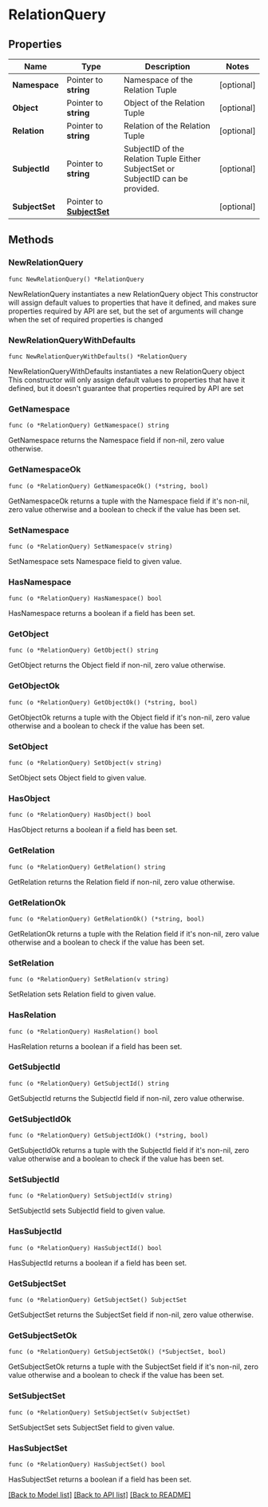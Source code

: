 # RelationQuery

## Properties

Name | Type | Description | Notes
------------ | ------------- | ------------- | -------------
**Namespace** | Pointer to **string** | Namespace of the Relation Tuple | [optional] 
**Object** | Pointer to **string** | Object of the Relation Tuple | [optional] 
**Relation** | Pointer to **string** | Relation of the Relation Tuple | [optional] 
**SubjectId** | Pointer to **string** | SubjectID of the Relation Tuple  Either SubjectSet or SubjectID can be provided. | [optional] 
**SubjectSet** | Pointer to [**SubjectSet**](SubjectSet.md) |  | [optional] 

## Methods

### NewRelationQuery

`func NewRelationQuery() *RelationQuery`

NewRelationQuery instantiates a new RelationQuery object
This constructor will assign default values to properties that have it defined,
and makes sure properties required by API are set, but the set of arguments
will change when the set of required properties is changed

### NewRelationQueryWithDefaults

`func NewRelationQueryWithDefaults() *RelationQuery`

NewRelationQueryWithDefaults instantiates a new RelationQuery object
This constructor will only assign default values to properties that have it defined,
but it doesn't guarantee that properties required by API are set

### GetNamespace

`func (o *RelationQuery) GetNamespace() string`

GetNamespace returns the Namespace field if non-nil, zero value otherwise.

### GetNamespaceOk

`func (o *RelationQuery) GetNamespaceOk() (*string, bool)`

GetNamespaceOk returns a tuple with the Namespace field if it's non-nil, zero value otherwise
and a boolean to check if the value has been set.

### SetNamespace

`func (o *RelationQuery) SetNamespace(v string)`

SetNamespace sets Namespace field to given value.

### HasNamespace

`func (o *RelationQuery) HasNamespace() bool`

HasNamespace returns a boolean if a field has been set.

### GetObject

`func (o *RelationQuery) GetObject() string`

GetObject returns the Object field if non-nil, zero value otherwise.

### GetObjectOk

`func (o *RelationQuery) GetObjectOk() (*string, bool)`

GetObjectOk returns a tuple with the Object field if it's non-nil, zero value otherwise
and a boolean to check if the value has been set.

### SetObject

`func (o *RelationQuery) SetObject(v string)`

SetObject sets Object field to given value.

### HasObject

`func (o *RelationQuery) HasObject() bool`

HasObject returns a boolean if a field has been set.

### GetRelation

`func (o *RelationQuery) GetRelation() string`

GetRelation returns the Relation field if non-nil, zero value otherwise.

### GetRelationOk

`func (o *RelationQuery) GetRelationOk() (*string, bool)`

GetRelationOk returns a tuple with the Relation field if it's non-nil, zero value otherwise
and a boolean to check if the value has been set.

### SetRelation

`func (o *RelationQuery) SetRelation(v string)`

SetRelation sets Relation field to given value.

### HasRelation

`func (o *RelationQuery) HasRelation() bool`

HasRelation returns a boolean if a field has been set.

### GetSubjectId

`func (o *RelationQuery) GetSubjectId() string`

GetSubjectId returns the SubjectId field if non-nil, zero value otherwise.

### GetSubjectIdOk

`func (o *RelationQuery) GetSubjectIdOk() (*string, bool)`

GetSubjectIdOk returns a tuple with the SubjectId field if it's non-nil, zero value otherwise
and a boolean to check if the value has been set.

### SetSubjectId

`func (o *RelationQuery) SetSubjectId(v string)`

SetSubjectId sets SubjectId field to given value.

### HasSubjectId

`func (o *RelationQuery) HasSubjectId() bool`

HasSubjectId returns a boolean if a field has been set.

### GetSubjectSet

`func (o *RelationQuery) GetSubjectSet() SubjectSet`

GetSubjectSet returns the SubjectSet field if non-nil, zero value otherwise.

### GetSubjectSetOk

`func (o *RelationQuery) GetSubjectSetOk() (*SubjectSet, bool)`

GetSubjectSetOk returns a tuple with the SubjectSet field if it's non-nil, zero value otherwise
and a boolean to check if the value has been set.

### SetSubjectSet

`func (o *RelationQuery) SetSubjectSet(v SubjectSet)`

SetSubjectSet sets SubjectSet field to given value.

### HasSubjectSet

`func (o *RelationQuery) HasSubjectSet() bool`

HasSubjectSet returns a boolean if a field has been set.


[[Back to Model list]](../README.md#documentation-for-models) [[Back to API list]](../README.md#documentation-for-api-endpoints) [[Back to README]](../README.md)


